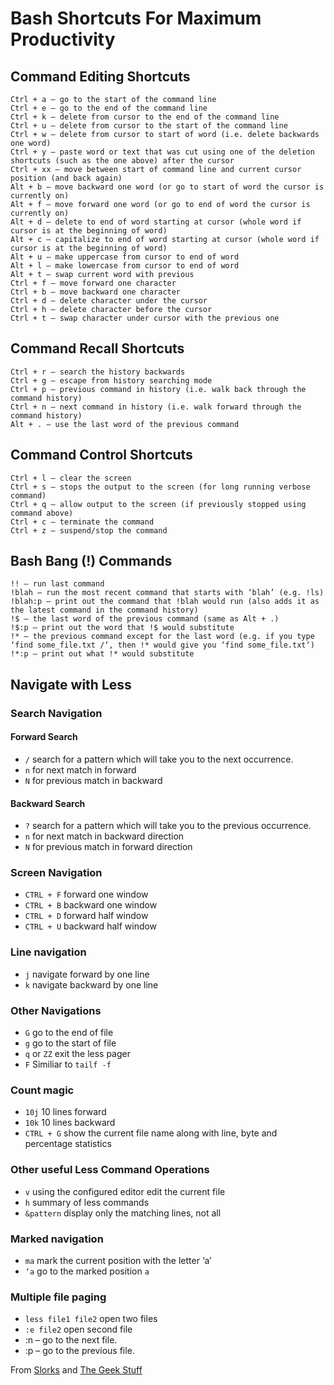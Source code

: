 # Bash Shortcuts For Maximum Productivity

## Command Editing Shortcuts

```text
Ctrl + a – go to the start of the command line
Ctrl + e – go to the end of the command line
Ctrl + k – delete from cursor to the end of the command line
Ctrl + u – delete from cursor to the start of the command line
Ctrl + w – delete from cursor to start of word (i.e. delete backwards one word)
Ctrl + y – paste word or text that was cut using one of the deletion shortcuts (such as the one above) after the cursor
Ctrl + xx – move between start of command line and current cursor position (and back again)
Alt + b – move backward one word (or go to start of word the cursor is currently on)
Alt + f – move forward one word (or go to end of word the cursor is currently on)
Alt + d – delete to end of word starting at cursor (whole word if cursor is at the beginning of word)
Alt + c – capitalize to end of word starting at cursor (whole word if cursor is at the beginning of word)
Alt + u – make uppercase from cursor to end of word
Alt + l – make lowercase from cursor to end of word
Alt + t – swap current word with previous
Ctrl + f – move forward one character
Ctrl + b – move backward one character
Ctrl + d – delete character under the cursor
Ctrl + h – delete character before the cursor
Ctrl + t – swap character under cursor with the previous one
```

## Command Recall Shortcuts

```text
Ctrl + r – search the history backwards
Ctrl + g – escape from history searching mode
Ctrl + p – previous command in history (i.e. walk back through the command history)
Ctrl + n – next command in history (i.e. walk forward through the command history)
Alt + . – use the last word of the previous command
```

## Command Control Shortcuts

```text
Ctrl + l – clear the screen
Ctrl + s – stops the output to the screen (for long running verbose command)
Ctrl + q – allow output to the screen (if previously stopped using command above)
Ctrl + c – terminate the command
Ctrl + z – suspend/stop the command
```

## Bash Bang (!) Commands

```text
!! – run last command
!blah – run the most recent command that starts with ‘blah’ (e.g. !ls)
!blah:p – print out the command that !blah would run (also adds it as the latest command in the command history)
!$ – the last word of the previous command (same as Alt + .)
!$:p – print out the word that !$ would substitute
!* – the previous command except for the last word (e.g. if you type ‘find some_file.txt /‘, then !* would give you ‘find some_file.txt‘)
!*:p – print out what !* would substitute
```

## Navigate with Less

### Search Navigation

#### Forward Search

- `/` search for a pattern which will take you to the next occurrence.
- `n` for next match in forward
- `N` for previous match in backward

#### Backward Search

- `?` search for a pattern which will take you to the previous occurrence.
- `n` for next match in backward direction
- `N` for previous match in forward direction

### Screen Navigation

- `CTRL + F` forward one window
- `CTRL + B` backward one window
- `CTRL + D` forward half window
- `CTRL + U` backward half window

### Line navigation

- `j` navigate forward by one line
- `k` navigate backward by one line

### Other Navigations

- `G` go to the end of file
- `g` go to the start of file
- `q` or `ZZ` exit the less pager
- `F` Similiar to `tailf -f`

### Count magic

- `10j` 10 lines forward
- `10k` 10 lines backward
- `CTRL + G` show the current file name along with line, byte and percentage statistics

### Other useful Less Command Operations

- `v` using the configured editor edit the current file
- `h` summary of less commands
- `&pattern` display only the matching lines, not all

### Marked navigation

- `ma` mark the current position with the letter ‘a’
- `‘a` go to the marked position `a`

### Multiple file paging

- `less file1 file2` open two files
- `:e file2` open second file
- :n – go to the next file.
- :p – go to the previous file.

From [Slorks](http://www.skorks.com/2009/09/bash-shortcuts-for-maximum-productivity/) and
[The Geek Stuff](https://www.thegeekstuff.com/2010/02/unix-less-command-10-tips-for-effective-navigation/)
